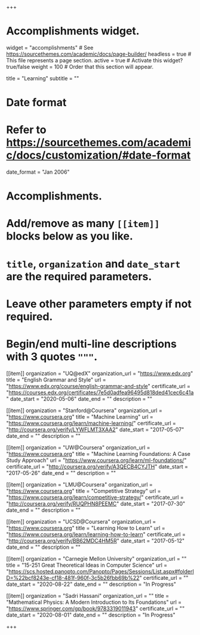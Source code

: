 +++
# Accomplishments widget.
widget = "accomplishments"  # See https://sourcethemes.com/academic/docs/page-builder/
headless = true  # This file represents a page section.
active = true  # Activate this widget? true/false
weight = 100  # Order that this section will appear.

title = "Learning"
subtitle = ""

# Date format
#   Refer to https://sourcethemes.com/academic/docs/customization/#date-format
date_format = "Jan 2006"

# Accomplishments.
#   Add/remove as many `[[item]]` blocks below as you like.
#   `title`, `organization` and `date_start` are the required parameters.
#   Leave other parameters empty if not required.
#   Begin/end multi-line descriptions with 3 quotes `"""`.


[[item]]
  organization = "UQ@edX"
  organization_url = "https://www.edx.org"
  title = "English Grammar and Style"
  url = "https://www.edx.org/course/english-grammar-and-style"
  certificate_url = "https://courses.edx.org/certificates/7e5d0adfea96495d818ded41cec6c41a"
  date_start = "2020-05-06"
  date_end = ""
  description = ""
  
[[item]]
  organization = "Stanford@Coursera"
  organization_url = "https://www.coursera.org"
  title = "Machine Learning"
  url = "https://www.coursera.org/learn/machine-learning/"
  certificate_url = "http://coursera.org/verify/LYWFLMT3XAA2"
  date_start = "2017-05-07"
  date_end = ""
  description = ""
  
[[item]]
  organization = "UW@Coursera"
  organization_url = "https://www.coursera.org"
  title = "Machine Learning Foundations: A Case Study Approach"
  url = "https://www.coursera.org/learn/ml-foundations/"
  certificate_url = "http://coursera.org/verify/A3QECB4CYJTH"
  date_start = "2017-05-26"
  date_end = ""
  description = ""
  
[[item]]
  organization = "LMU@Coursera"
  organization_url = "https://www.coursera.org"
  title = "Competitive Strategy"
  url = "https://www.coursera.org/learn/competitive-strategy/"
  certificate_url = "http://coursera.org/verify/RUQPHN8PEEMC"
  date_start = "2017-07-30"
  date_end = ""
  description = ""
  
[[item]]
  organization = "UCSD@Coursera"
  organization_url = "https://www.coursera.org"
  title = "Learning How to Learn"
  url = "https://www.coursera.org/learn/learning-how-to-learn"
  certificate_url = "http://coursera.org/verify/BB62MDC4HM5R"
  date_start = "2017-05-12"
  date_end = ""
  description = ""

[[item]]
  organization = "Carnegie Mellon University"
  organization_url = ""
  title = "15-251 Great Theoretical Ideas in Computer Science"
  url = "https://scs.hosted.panopto.com/Panopto/Pages/Sessions/List.aspx#folderID=%22bcf8243e-cf18-481f-960f-3c5b26fbb69b%22"
  certificate_url = ""
  date_start = "2020-08-22"
  date_end = ""
  description = "In Progress"
  
[[item]]
  organization = "Sadri Hassani"
  organization_url = ""
  title = "Mathematical Physics: A Modern Introduction to Its Foundations"
  url = "https://www.springer.com/gp/book/9783319011943"
  certificate_url = ""
  date_start = "2020-08-01"
  date_end = ""
  description = "In Progress"

+++
